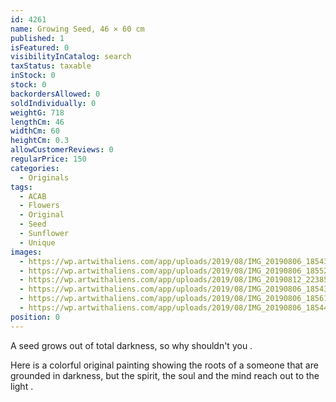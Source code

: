 ```yaml
---
id: 4261
name: Growing Seed, 46 × 60 cm
published: 1
isFeatured: 0
visibilityInCatalog: search
taxStatus: taxable
inStock: 0
stock: 0
backordersAllowed: 0
soldIndividually: 0
weightG: 718
lengthCm: 46
widthCm: 60
heightCm: 0.3
allowCustomerReviews: 0
regularPrice: 150
categories:
  - Originals
tags:
  - ACAB
  - Flowers
  - Original
  - Seed
  - Sunflower
  - Unique
images:
  - https://wp.artwithaliens.com/app/uploads/2019/08/IMG_20190806_185433-01-01-scaled.jpeg
  - https://wp.artwithaliens.com/app/uploads/2019/08/IMG_20190806_185526-01-scaled.jpeg
  - https://wp.artwithaliens.com/app/uploads/2019/08/IMG_20190812_223854.png
  - https://wp.artwithaliens.com/app/uploads/2019/08/IMG_20190806_185437-01-scaled.jpeg
  - https://wp.artwithaliens.com/app/uploads/2019/08/IMG_20190806_185610-01-scaled.jpeg
  - https://wp.artwithaliens.com/app/uploads/2019/08/IMG_20190806_185446-01-scaled.jpeg
position: 0
---
```


A seed grows out of total darkness, so why shouldn't you .

Here is a colorful original painting showing the roots of a someone that are grounded in darkness, but the spirit, the soul and the mind reach out to the light .
